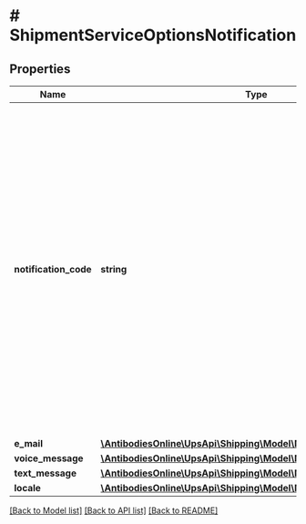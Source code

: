 # # ShipmentServiceOptionsNotification

## Properties

Name | Type | Description | Notes
------------ | ------------- | ------------- | -------------
**notification_code** | **string** | The type of notification requested.  Valid values:  5 - QV In-transit Notification 6 - QV Ship Notification 7 - QV Exception Notification 8 - QV Delivery Notification 2 - Return Notification or Label Creation Notification 012 - Alternate Delivery Location Notification 013 - UAP Shipper Notification |
**e_mail** | [**\AntibodiesOnline\UpsApi\Shipping\Model\NotificationEMail**](NotificationEMail.md) |  |
**voice_message** | [**\AntibodiesOnline\UpsApi\Shipping\Model\NotificationVoiceMessage**](NotificationVoiceMessage.md) |  | [optional]
**text_message** | [**\AntibodiesOnline\UpsApi\Shipping\Model\NotificationTextMessage**](NotificationTextMessage.md) |  | [optional]
**locale** | [**\AntibodiesOnline\UpsApi\Shipping\Model\NotificationLocale**](NotificationLocale.md) |  | [optional]

[[Back to Model list]](../../README.md#models) [[Back to API list]](../../README.md#endpoints) [[Back to README]](../../README.md)
